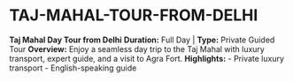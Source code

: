 # TAJ-MAHAL-TOUR-FROM-DELHI
**Taj Mahal Day Tour from Delhi**   **Duration:** Full Day | **Type:** Private Guided Tour    **Overview:**   Enjoy a seamless day trip to the Taj Mahal with luxury transport, expert guide, and a visit to Agra Fort.   **Highlights:**   - Private luxury transport   - English-speaking guide   
